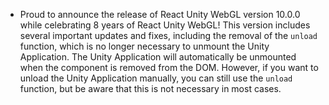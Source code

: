 - Proud to announce the release of React Unity WebGL version 10.0.0 while celebrating 8 years of React Unity WebGL! This version includes several important updates and fixes, including the removal of the `unload` function, which is no longer necessary to unmount the Unity Application. The Unity Application will automatically be unmounted when the component is removed from the DOM. However, if you want to unload the Unity Application manually, you can still use the `unload` function, but be aware that this is not necessary in most cases.
